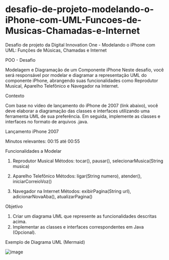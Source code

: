 # desafio-de-projeto-modelando-o-iPhone-com-UML-Funcoes-de-Musicas-Chamadas-e-Internet
Desafio de projeto da Digital Innovation One - Modelando o iPhone com UML: Funções de Músicas, Chamadas e Internet

POO - Desafio

Modelagem e Diagramação de um Componente iPhone
Neste desafio, você será responsável por modelar e diagramar a representação UML do componente iPhone, abrangendo suas funcionalidades como Reprodutor Musical, Aparelho Telefônico e Navegador na Internet.

Contexto

Com base no vídeo de lançamento do iPhone de 2007 (link abaixo), você deve elaborar a diagramação das classes e interfaces utilizando uma ferramenta UML de sua preferência. Em seguida, implemente as classes e interfaces no formato de arquivos .java.

Lançamento iPhone 2007

Minutos relevantes: 00:15 até 00:55

Funcionalidades a Modelar

1. Reprodutor Musical
  Métodos: tocar(), pausar(), selecionarMusica(String musica)

2. Aparelho Telefônico
  Métodos: ligar(String numero), atender(), iniciarCorreioVoz()

3. Navegador na Internet
  Métodos: exibirPagina(String url), adicionarNovaAba(), atualizarPagina()

Objetivo

1. Criar um diagrama UML que represente as funcionalidades descritas acima.
2. Implementar as classes e interfaces correspondentes em Java (Opcional).
   
Exemplo de Diagrama UML (Mermaid)

![image](https://github.com/user-attachments/assets/ddd4a93d-7bec-4c99-b5a5-2b6114586470)

